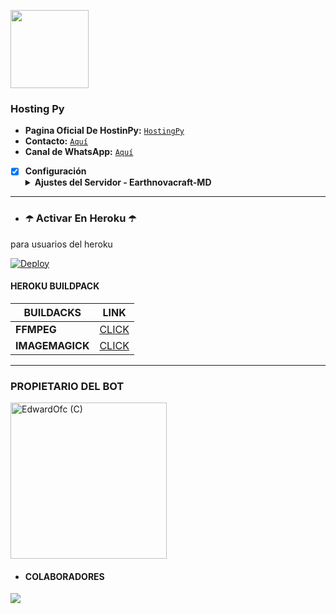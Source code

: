 <a href="https://dahs.hostingpy.shop/login"><img src="https://telegra.ph/file/4bd3d8d14e5683073d4f3.jpg" height="125px"></a>
### Hosting Py

- **Pagina Oficial De HostinPy:** [`HostingPy`](https://dahs.hostingpy.shop/login)
- **Contacto:** [`Aquí`](https://wa.me/+595976126756) 
- **Canal de WhatsApp:** [`Aquí`](jd)

- [x] **Configuración** <details><summary>**Ajustes del Servidor - Earthnovacraft-MD**</summary><img src="https://telegra.ph/file/524ab6e15b912d9cdb777.jpg"></details>
------------------

- ### ☂️ Activar En Heroku ☂️
para usuarios del heroku

[![Deploy](https://www.herokucdn.com/deploy/button.svg)](https://heroku.com/deploy?template=https://github.com/Edwardofc/Atro-Lite-Bot-MD1)

#### HEROKU BUILDPACK
| BUILDACKS | LINK |
|--------|--------|
| **FFMPEG** |[CLICK](https://github.com/jonathanong/heroku-buildpack-ffmpeg-latest) |
| **IMAGEMAGICK** | [CLICK](https://github.com/DuckyTeam/heroku-buildpack-imagemagick) |

***

</details>

### PROPIETARIO DEL BOT
<a href="https://github.com/Edwardofc"><img src="https://github.com/Edwardofc.png" width="250" height="250" alt="EdwardOfc (C)"/></a>

- #### COLABORADORES 
<a href="https://github.com/Edwardofc/Earthnovacraft-MD/graphs/contributors">
<img src="https://contrib.rocks/image?repo=Edwardofc/Earthnovacraft-MD" /> 
</a>
